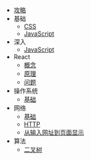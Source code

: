 - [攻略](archive.md)
- 基础
  - [CSS](language/CSS.md)
  - [JavaScript](language/JavaScript.md)
- 深入
  - [JavaScript](handwrite/JavaScript-hw.md)
- React
  - [概念](react/React概念性梳理.md)
  - [原理](react/React工作流程.md)
  - [问题](react/React相关问题.md)
- 操作系统
  - [基础](os/基础.md)
- 网络
  - [基础](network/基础.md)
  - [HTTP](network/HTTP.md)
  - [从输入网址到页面显示](network/从输入网址.md)
- 算法
  - [二叉树](leetcode/tree.md)